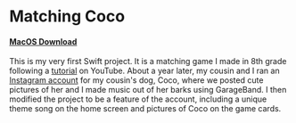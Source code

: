 # Matching Coco
#### [MacOS Download](https://github.com/cabouezzi22/Matching-Coco/raw/main/CocoCouples.app.zip)
This is my very first Swift project. It is a matching game I made in 8th grade following a [tutorial](https://youtube.com/playlist?list=PLMRqhzcHGw1YdahNsCLZdSVfNv0stwvdx) on YouTube. About a year later, my cousin and I ran an [Instagram account](https://www.instagram.com/lilcoco_pebbles/) for my cousin's dog, Coco, where we posted cute pictures of her and I made music out of her barks using GarageBand. I then modified the project to be a feature of the account, including a unique theme song on the home screen and pictures of Coco on the game cards.
